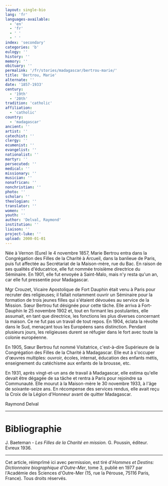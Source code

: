 ```yaml
---
layout: single-bio
lang: 'fr'
languages-available:
  - 'en'
  - 'fr'
  - ' '
  - ' '
index: 'secondary'
categories: 'b'
eulogy: ''
history: ''
memory: ''
obituary: ''
permalink: '/fr/stories/madagascar/bertrou-marie/'
title: 'Bertrou, Marie'
alternate: ''
date: '1857-1933'
century:
  - '19th'
  - '20th'
tradition: 'catholic'
affiliation:
  - 'catholic'
country:
  - 'madagascar'
ancient: ''
artist: ''
catechist: ''
clergy: ''
ecumenist: ''
evangelist: ''
nationalist: ''
martyr: ''
persecuted: ''
medical: ''
missionary: ''
musician: ''
nonafrican: ''
nonchristian: ''
photo: ''
scholar: ''
theologian: ''
translator: ''
women: ''
youth: ''
author: 'Delval, Raymond'
institution: ''
liaison: ''
project-luke: ''
upload: 2000-01-01
---
```



Née à Vernon (Eure) le 4 novembre 1857, Marie Bertrou entra dans la Congrégation des Filles de la Charité à Arcueil, dans la banlieue de Paris, puis fut affectée au Secrétariat de la Maison-mère, rue du Bac. En raison de ses qualités d'éducatrice, elle fut nommée troisième directrice du Séminaire. En 1901, elle fut envoyée à Saint-Malo, mais n'y resta qu'un an, car elle fut pressentie pour Madagascar.

Mgr Crouzet, Vicaire Apostolique de Fort Dauphin était venu à Paris pour recruter des religieuses; il fallait notamment ouvrir un Séminaire pour la formation de trois jeunes filles qui s'étaient dévouées au service de la Mission. Sœur Bertrou fut désignée pour cette tâche. Elle arriva à Fort-Dauphin le 25 novembre 1902 et, tout en formant les postulantes, elle assumait, en tant que directrice, les fonctions les plus diverses concernant la maison. Ce ne fut pas un travail de tout repos. En 1904, éclata la révolte dans le Sud, menaçant tous les Européens sans distinction. Pendant plusieurs jours, les religieuses durent se réfugier dans le fort avec toute la colonie européenne.

En 1905, Sœur Bertrou fut nommé Visitatrice, c'est-à-dire Supérieure de la Congrégation des Filles de la Charité à Madagascar. Elle eut à s'occuper d'œuvres multiples: ouvroir, écoles, internat, éducation des enfants métis, enseignement du catéchisme aux enfants de la brousse, etc.

En 1931, après vingt-et-un ans de travail à Madagascar, elle estima qu'elle devait être dégagée de sa tâche et rentra à Paris pour rejoindre sa Communauté. Elle mourut à la Maison-mère le 30 novembre 1933, à l'âge de soixante-seize ans. En récompense des services rendus, elle avait reçu la Croix de la Légion d'Honneur avant de quitter Madagascar.

Raymond Delval

---

# Bibliographie

J. Baeteman - *Les Filles de la Charité en mission.* G. Poussin, éditeur. Evreux
1936.

---

Cet article, réimprîmé ici avec permission, est tiré d'*Hommes et Destins: Dictionnaire biographique d'Outre-Mer*, tome 3, publié en 1977 par l'Académie des Sciences d'Outre-Mer (15, rue la Pérouse, 75116 Paris, France). Tous droits réservés.